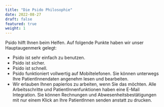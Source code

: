 ```yaml
---
title: "Die Psido Philosophie"
date: 2022-08-27
draft: false
featured: true
weight: 1
---
```


Psido hilft Ihnen beim Helfen. Auf folgende Punkte haben wir unser Hauptaugenmerk gelegt:

- Psido ist sehr einfach zu benutzen.
- Psido ist sicher.
- Psido ist schnell. 
- Psido funktioniert vollwertig auf Mobiltelefonen. Sie können unterwegs Ihre PatientInnendaten angenehm lesen und bearbeiten.
- Wir erlauben Ihnen papierlos zu arbeiten, wenn Sie das möchten. Alle Arbeitsschritte und PatientInnenfunktionen haben eine E-Mail Integration. Sie können Rechnungen und Abwesenheitsbestätigungen mit nur einem Klick an Ihre PatientInnen senden anstatt zu drucken.
